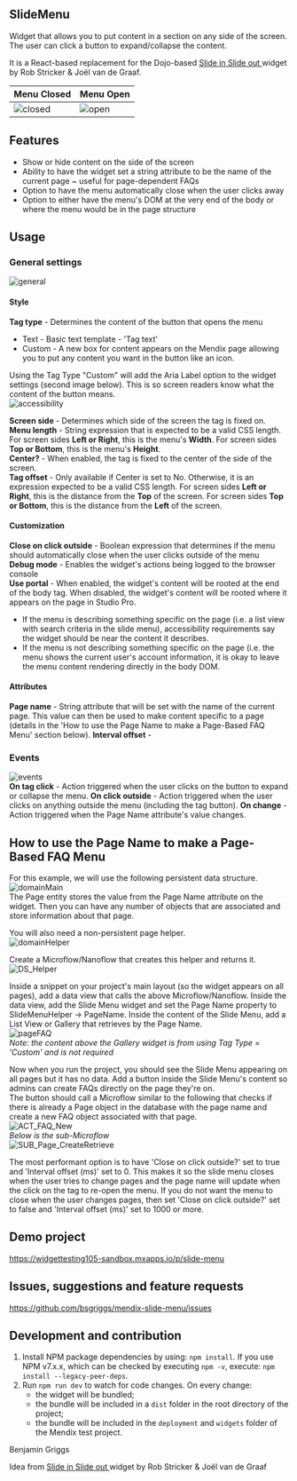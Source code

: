 ## SlideMenu
Widget that allows you to put content in a section on any side of the screen. The user can click a button to expand/collapse the content. 

It is a React-based replacement for the Dojo-based [Slide in Slide out ](https://marketplace.mendix.com/link/component/17847) widget by Rob Stricker & Joël van de Graaf.

| Menu Closed | Menu Open |  
| ------------- | ------------- |  
| ![closed](https://github.com/bsgriggs/mendix-slide-menu/blob/media/demoClosed.png)   | ![open](https://github.com/bsgriggs/mendix-slide-menu/blob/media/demoOpen.png)  |  

## Features
- Show or hide content on the side of the screen
- Ability to have the widget set a string attribute to be the name of the current page ~ useful for page-dependent FAQs
- Option to have the menu automatically close when the user clicks away
- Option to either have the menu's DOM at the very end of the body or where the menu would be in the page structure

## Usage
### General settings
![general](https://github.com/bsgriggs/mendix-slide-menu/blob/media/general.png)  
#### Style
**Tag type** - Determines the content of the button that opens the menu

- Text - Basic text template - 'Tag text'
- Custom - A new box for content appears on the Mendix page allowing you to put any content you want in the button like an icon.  

Using the Tag Type "Custom" will add the Aria Label option to the widget settings (second image below). This is so screen readers know what the content of the button means.  
![accessibility](https://github.com/bsgriggs/mendix-slide-menu/blob/media/accessibility.png)  

**Screen side** - Determines which side of the screen the tag is fixed on.  
**Menu length** - String expression that is expected to be a valid CSS length. For screen sides **Left or Right**, this is the menu's **Width**. For screen sides **Top or Bottom**, this is the menu's **Height**.  
**Center?** - When enabled, the tag is fixed to the center of the side of the screen.  
**Tag offset** - Only available if Center is set to No. Otherwise, it is an expression expected to be a valid CSS length. For screen sides **Left or Right**, this is the distance from the **Top** of the screen. For screen sides **Top or Bottom**, this is the distance from the **Left** of the screen.  

#### Customization  
**Close on click outside** - Boolean expression that determines if the menu should automatically close when the user clicks outside of the menu  
**Debug mode** - Enables the widget's actions being logged to the browser console  
**Use portal** - When enabled, the widget's content will be rooted at the end of the body tag. When disabled, the widget's content will be rooted where it appears on the page in Studio Pro. 
- If the menu is describing something specific on the page (i.e. a list view with search criteria in the slide menu), accessibility requirements say the widget should be near the content it describes.
- If the menu is not describing something specific on the page (i.e. the menu shows the current user's account information, it is okay to leave the menu content rendering directly in the body DOM.  


#### Attributes  
**Page name** - String attribute that will be set with the name of the current page. This value can then be used to make content specific to a page (details in the 'How to use the Page Name to make a Page-Based FAQ Menu' section below).
**Interval offset** - 

### Events
![events](https://github.com/bsgriggs/mendix-slide-menu/blob/media/events.png)  
**On tag click** - Action triggered when the user clicks on the button to expand or collapse the menu.
**On click outside** - Action triggered when the user clicks on anything outside the menu (including the tag button).
**On change** - Action triggered when the Page Name attribute's value changes.

## How to use the Page Name to make a Page-Based FAQ Menu
For this example, we will use the following persistent data structure.  
![domainMain](https://github.com/bsgriggs/mendix-slide-menu/blob/media/domainMain.png)  
The Page entity stores the value from the Page Name attribute on the widget. Then you can have any number of objects that are associated and store information about that page.  

You will also need a non-persistent page helper.  
![domainHelper](https://github.com/bsgriggs/mendix-slide-menu/blob/media/domainHelper.png)   

Create a Microflow/Nanoflow that creates this helper and returns it.  
![DS_Helper](https://github.com/bsgriggs/mendix-slide-menu/blob/media/DS_Helper.png)  

Inside a snippet on your project's main layout (so the widget appears on all pages), add a data view that calls the above Microflow/Nanoflow. Inside the data view, add the Slide Menu widget and set the Page Name property to SlideMenuHelper -> PageName. Inside the content of the Slide Menu, add a List View or Gallery that retrieves by the Page Name.  
![pageFAQ](https://github.com/bsgriggs/mendix-slide-menu/blob/media/pageFAQ.png)  
*Note: the content above the Gallery widget is from using Tag Type = 'Custom' and is not required*

Now when you run the project, you should see the Slide Menu appearing on all pages but it has no data. Add a button inside the Slide Menu's content so admins can create FAQs directly on the page they're on.  
The button should call a Microflow similar to the following that checks if there is already a Page object in the database with the page name and create a new FAQ object associated with that page.  
![ACT_FAQ_New](https://github.com/bsgriggs/mendix-slide-menu/blob/media/ACT_FAQ_New.png)  
*Below is the sub-Microflow*  
![SUB_Page_CreateRetrieve](https://github.com/bsgriggs/mendix-slide-menu/blob/media/SUB_Page_CreateRetrieve.png)  

The most performant option is to have 'Close on click outside?' set to true and 'Interval offset (ms)' set to 0. This makes it so the slide menu closes when the user tries to change pages and the page name will update when the click on the tag to re-open the menu. If you do not want the menu to close when the user changes pages, then set 'Close on click outside?' set to false and 'Interval offset (ms)' set to 1000 or more.


## Demo project
https://widgettesting105-sandbox.mxapps.io/p/slide-menu

## Issues, suggestions and feature requests
https://github.com/bsgriggs/mendix-slide-menu/issues

## Development and contribution

1. Install NPM package dependencies by using: `npm install`. If you use NPM v7.x.x, which can be checked by executing `npm -v`, execute: `npm install --legacy-peer-deps`.
2. Run `npm run dev` to watch for code changes. On every change:
    - the widget will be bundled;
    - the bundle will be included in a `dist` folder in the root directory of the project;
    - the bundle will be included in the `deployment` and `widgets` folder of the Mendix test project.

Benjamin Griggs

Idea from [Slide in Slide out ](https://marketplace.mendix.com/link/component/17847) widget by Rob Stricker & Joël van de Graaf 
